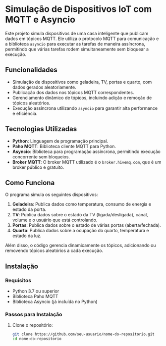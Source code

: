 # Simulação de Dispositivos IoT com MQTT e Asyncio

Este projeto simula dispositivos de uma casa inteligente que publicam dados em tópicos MQTT. Ele utiliza o protocolo MQTT para comunicação e a biblioteca `asyncio` para executar as tarefas de maneira assíncrona, permitindo que várias tarefas rodem simultaneamente sem bloquear a execução.

## Funcionalidades

- Simulação de dispositivos como geladeira, TV, portas e quarto, com dados gerados aleatoriamente.
- Publicação dos dados nos tópicos MQTT correspondentes.
- Gerenciamento dinâmico de tópicos, incluindo adição e remoção de tópicos aleatórios.
- Execução assíncrona utilizando `asyncio` para garantir alta performance e eficiência.

## Tecnologias Utilizadas

- **Python**: Linguagem de programação principal.
- **Paho MQTT**: Biblioteca cliente MQTT para Python.
- **Asyncio**: Biblioteca para programação assíncrona, permitindo execução concorrente sem bloqueios.
- **Broker MQTT**: O broker MQTT utilizado é o `broker.hivemq.com`, que é um broker público e gratuito.

## Como Funciona

O programa simula os seguintes dispositivos:
1. **Geladeira**: Publica dados como temperatura, consumo de energia e estado da porta.
2. **TV**: Publica dados sobre o estado da TV (ligada/desligada), canal, volume e o usuário que está controlando.
3. **Portas**: Publica dados sobre o estado de várias portas (aberta/fechada).
4. **Quarto**: Publica dados sobre a ocupação do quarto, temperatura e estado da luz.

Além disso, o código gerencia dinamicamente os tópicos, adicionando ou removendo tópicos aleatórios a cada execução.

## Instalação

### Requisitos
- Python 3.7 ou superior
- Biblioteca Paho MQTT
- Biblioteca Asyncio (já incluída no Python)

### Passos para Instalação

1. Clone o repositório:
   ```bash
   git clone https://github.com/seu-usuario/nome-do-repositorio.git
   cd nome-do-repositorio
